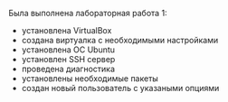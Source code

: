Была выполнена лабораторная работа 1:
- установлена VirtualBox 
- создана виртуалка с необходимыми настройками
- установлена OC Ubuntu
- установлен SSH сервер 
- проведена диагностика
- установлены необходимые пакеты
- создан новый пользователь с указаными опциями
